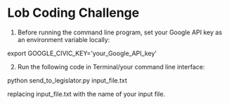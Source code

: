 # Lob Coding Challenge

1.  Before running the command line program, set your Google API key as an environment variable locally:

export GOOGLE_CIVIC_KEY='your_Google_API_key'

2.  Run the following code in Terminal/your command line interface:

python send_to_legislator.py input_file.txt

replacing input_file.txt with the name of your input file.